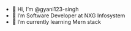 - 👋 Hi, I’m @gyani123-singh
- 👀 I’m Software Developer at NXG Infosystem
- 🌱 I’m currently learning Mern stack


